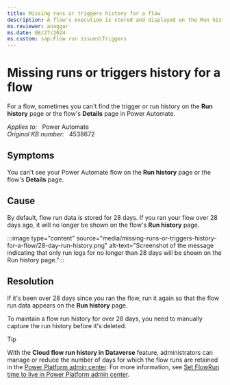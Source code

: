```yaml
---
title: Missing runs or triggers history for a flow
description: A flow's execution is stored and displayed on the Run history page only for 28 days.
ms.reviewer: anaggar
ms.date: 08/27/2024
ms.custom: sap:Flow run issues\Triggers
---
```

# Missing runs or triggers history for a flow

For a flow, sometimes you can't find the trigger or run history on the **Run history** page or the flow's **Details** page in Power Automate.

_Applies to:_ &nbsp; Power Automate  
_Original KB number:_ &nbsp; 4538672

## Symptoms

You can't see your Power Automate flow on the **Run history** page or the flow's **Details** page.

## Cause

By default, flow run data is stored for 28 days. If you ran your flow over 28 days ago, it will no longer be shown on the flow's **Run history** page.

:::image type="content" source="media/missing-runs-or-triggers-history-for-a-flow/28-day-run-history.png" alt-text="Screenshot of the message indicating that only run logs for no longer than 28 days will be shown on the Run history page.":::

## Resolution

If it's been over 28 days since you ran the flow, run it again so that the flow run data appears on the **Run history** page.

To maintain a flow run history for over 28 days, you need to manually capture the run history before it's deleted.

> [!TIP]
> With the **Cloud flow run history in Dataverse** feature, administrators can manage or reduce the number of days for which the flow runs are retained in the [Power Platform admin center](https://admin.powerplatform.microsoft.com). For more information, see [Set FlowRun time to live in Power Platform admin center](/power-automate/dataverse/cloud-flow-run-metadata#set-flowrun-time-to-live-in-power-platform-admin-center).
